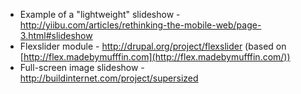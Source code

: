 * Example of a "lightweight" slideshow - <http://yiibu.com/articles/rethinking-the-mobile-web/page-3.html#slideshow>
* Flexslider module - <http://drupal.org/project/flexslider> (based on [http://flex.madebymufffin.com](http://flex.madebymufffin.com/))
* Full-screen image slideshow - <http://buildinternet.com/project/supersized>